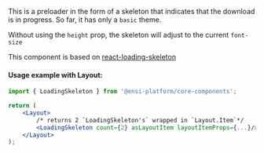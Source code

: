 This is a preloader in the form of a skeleton that indicates that the download is in progress.
So far, it has only a `basic` theme.

Without using the `height` prop, the skeleton will adjust to the current `font-size`

This component is based on [react-loading-skeleton](https://github.com/dvtng/react-loading-skeleton#readme)

#### Usage example with Layout:

```jsx
import { LoadingSkeleton } from '@ensi-platform/core-components';

return (
    <Layout>
        /* returns 2 `LoadingSkeleton's` wrapped in `Layout.Item`*/
        <LoadingSkeleton count={2} asLayoutItem layoutItemProps={...}/>
    </Layout>
);
```
